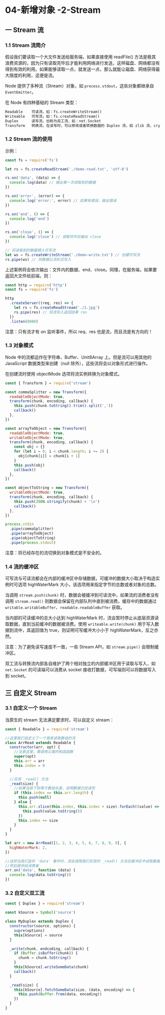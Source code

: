 # 04-新增对象 -2-Stream

## 一 Stream 流

### 1.1 Stream 流简介

假设我们要读取一个大文件发送给服务端，如果直接使用 readFile() 方法是极其浪费资源的，因为只有读取完毕后才能利用网络进行发送，这样磁盘、网络都没有得到有效的利用。如果能够读取一点，就发送一点，那么就能让磁盘、网络获得最大限度的利用，这便是流。

Node 提供了多种流（Stream）对象，如 `process.stdout`，这些对象都继承自 `EventEmitter`。

在 Node 有四种基础的 Stream 类型：

```txt
Readable    可读流，如：fs.createWriteStream()
Writeable   可写流，如：fs.createReadStream()
Duplex      读写流，也称为双工流，如：net.Socket
Transform   转换流，在读写时，可以修改或者转换数据的 Duplex 流，如 zlib 流、crypto 流
```

### 1.2 Stream 流的使用

示例：

```js
const fs = require('fs')

let rs = fs.createReadStream('./demo-read.txt', 'utf-8')

rs.on('data', (data) => {
  console.log(data) // 输出第一次读取到的数据
})

rs.on('error', (error) => {
  console.log('error:', error) // 如果有错误，输出错误
})

rs.on('end', () => {
  console.log('end')
})

rs.on('close', () => {
  console.log('close') // 读取完毕后输出 close
})

// 将读取到的数据填入可写流
let ws = fs.createWriteStream('./demo-write.txt') // 创建可写流
rs.pipe(ws) // 将数据以流形式写入
```

上述案例将会依次输出：文件内的数据、end、close。同理，在服务端，如果要返回大文件给前端，则：

```js
const http = require('http')
const fs = require('fs')

http
  .createServer((req, res) => {
    let rs = fs.createReadStream('./1.jpg')
    rs.pipe(res) // 将流写入返回结果 res
  })
  .listen(8000)
```

注意：只有流才有 on 监听事件，所以 req、res 也是流，而且流是有方向的！

### 1.3 对象模式

Node 中的流都运作在字符串、Buffer、Unit8Array 上。但是流可以用其他的 JavaScript 数据类型来创建（null 除外），这些流将会以对象形式进行操作。

在创建流时使用 objectMode 选项将流实例转换为对象模式。

```js
const { Transform } = require('stream')

const commaSplitter = new Transform({
  readableObjectMode: true,
  transform(chunk, encoding, callback) {
    this.push(chunk.toString().trim().split(','))
    callback()
  },
})

const arrayToObject = new Transform({
  readableObjectMode: true,
  writableObjectMode: true,
  transform(chunk, encoding, callback) {
    const obj = {}
    for (let i = 0; i < chunk.length; i += 2) {
      obj[chunk[i]] = chunk[i + 1]
    }
    this.push(obj)
    callback()
  },
})

const objectToString = new Transform({
  writableObjectMode: true,
  transform(chunk, encoding, callback) {
    this.push(JSON.stringify(chunk) + '\n')
    callback()
  },
})

process.stdin
  .pipe(commaSplitter)
  .pipe(arrayToObject)
  .pipe(objectToString)
  .pipe(process.stdout)
```

注意：将已经存在的流切换到对象模式是不安全的。

### 1.4 流的缓冲区

可写流与可读流都会在内部的缓冲区中存储数据，可缓冲的数据大小取决于构造实例时可选项 highWaterMark 大小，该选项用来指定字节的总数或者对象的总数。

当调用 `stream.push(chunk)` 时，数据会被缓冲到可读流中，如果流的消费者没有调用 `stream.read()` 则数据会保留在内部队列中直到被消费。缓存中的数据通过 `writable.writableBuffer`、`readable.readableBuffer` 获取。

当内部的可读缓冲的总大小达到 highWaterMark 时，流会暂时停止从底层资源读取数据，直到当前缓冲的数据被消费。使用 `writeable.write(chunk)` 用于写入数据到流中，其返回值为 true，则证明可写缓冲大小小于 highWaterMark，反之亦然。

注意：为了避免读写速度不一致，一些 Stream API，如 `stream.pipe()` 会限制缓冲区。

双工流与转换流内部各自维护了两个相对独立的内部缓冲区用于读取与写入，如 `net.Socket` 的可读端可以消费从 socket 接收打数据，可写端则可以将数据写入到 socket。

## 三 自定义 Stream

### 3.1 自定义一个 Stream

当原生的 stream 无法满足要求时，可以自定义 stream：

```js
const { Readable } = require('stream')

//这里我们自定义了一个用来读取数组的流
class ArrRead extends Readable {
  constructor(arr, opt) {
    //注意这里，需调用父类的构造函数
    super(opt)
    this.arr = arr
    this.index = 0
  }

  //实现 _read() 方法
  _read(size) {
    //如果当前下标等于数组长度，说明数据已经读完
    if (this.index == this.arr.length) {
      this.push(null)
    } else {
      this.arr.slice(this.index, this.index + size).forEach((value) => {
        this.push(value.toString())
      })
      this.index += size
    }
  }
}

let arr = new ArrRead([1, 2, 3, 4, 5, 6, 7, 8, 9, 0], {
  highWaterMark: 2,
})

//这样当我们监听 'data' 事件时，流会调用我们实现的 _read() 方法往缓冲区中读取数据
//然后提供给消费者
arr.on('data', function (data) {
  console.log(data.toString())
})
```

### 3.2 自定义双工流

```js
const { Duplex } = require('stream')

const kSource = Symbol('source')

class MyDuplex extends Duplex {
  constructor(source, options) {
    supre(options)
    this[kSource] = source
  }

  _write(chunk, endcoding, callback) {
    if (Buffer.isBuffer(chunk)) {
      chunk = chunk.toString()
    }
    this[kSource].writeSomeData(chunk)
    callback()
  }

  _read(size) {
    this[kSource].fetchSomeData(size, (data, encoding) => {
      this.push(Buffer.from(data, encoding))
    })
  }
}
```
